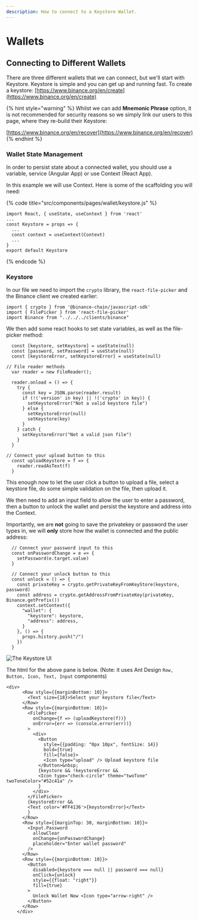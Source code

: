 ```yaml
---
description: How to connect to a Keystore Wallet.
---
```


# Wallets

## Connecting to Different Wallets

There are three different wallets that we can connect, but we'll start with Keystore. Keystore is simple and you can get up and running fast. To create a keystore: [https://www.binance.org/en/create](https://www.binance.org/en/create)

{% hint style="warning" %}
Whilst we can add **Mnemonic Phrase** option, it is not recommended for security reasons so we simply link our users to this page, where they re-build their Keystore:

[https://www.binance.org/en/recover](https://www.binance.org/en/recover)
{% endhint %}

### Wallet State Management

In order to persist state about a connected wallet, you should use a variable, service \(Angular App\) or use Context \(React App\).

In this example we will use Context. Here is some of the scaffolding you will need:

{% code title="src/components/pages/wallet/keystore.js" %}
```text
import React, { useState, useContext } from 'react'
...
const Keystore = props => {
  ...
  const context = useContext(Context)
  ...
}
export default Keystore
```
{% endcode %}

### Keystore

In our file we need to import the `crypto` library, the `react-file-picker` and the Binance client we created earlier:

```text
import { crypto } from '@binance-chain/javascript-sdk'
import { FilePicker } from 'react-file-picker'
import Binance from "../../../clients/binance"
```

We then add some react hooks to set state variables, as well as the file-picker method:

```text
  const [keystore, setKeystore] = useState(null)
  const [password, setPassword] = useState(null)
  const [keystoreError, setKeystoreError] = useState(null)

// File reader methods
  var reader = new FileReader();

  reader.onload = () => {
    try {
      const key = JSON.parse(reader.result)
      if (!('version' in key) || !('crypto' in key)) {
        setKeystoreError("Not a valid keystore file")
      } else {
        setKeystoreError(null)
        setKeystore(key)
      }
    } catch {
      setKeystoreError("Not a valid json file")
    }
  }

// Connect your upload button to this
  const uploadKeystore = f => {
    reader.readAsText(f)
  }
```

This enough now to let the user click a button to upload a file, select a keystore file, do some simple validation on the file, then upload it.

We then need to add an input field to allow the user to enter a password, then a button to unlock the wallet and persist the keystore and address into the Context.

Importantly, we are **not** going to save the privatekey or password the user types in, we will **only** store how the wallet is connected and the public address:

```text
  // Connect your password input to this
  const onPasswordChange = e => {
    setPassword(e.target.value)
  }

  // Connect your unlock button to this
  const unlock = () => {
    const privateKey = crypto.getPrivateKeyFromKeyStore(keystore, password)
    const address = crypto.getAddressFromPrivateKey(privateKey, Binance.getPrefix())
    context.setContext({
      "wallet": {
        "keystore": keystore,
        "address": address,
      }
    }, () => {
      props.history.push("/")
    })
  }
```

![The Keystore UI](.gitbook/assets/image-4.png)

The html for the above pane is below. \(Note: it uses Ant Design `Row, Button, Icon, Text, Input` components\)

```text
<div>
      <Row style={{marginBottom: 10}}>
        <Text size={18}>Select your keystore file</Text>
      </Row>
      <Row style={{marginBottom: 10}}>
        <FilePicker
          onChange={f => (uploadKeystore(f))}
          onError={err => (console.error(err))}
        >
          <div>
            <Button
              style={{padding: "0px 10px", fontSize: 14}}
              bold={true}
              fill={false}>
              <Icon type="upload" /> Upload keystore file
            </Button>&nbsp;
            {keystore && !keystoreError && 
            <Icon type="check-circle" theme="twoTone" twoToneColor="#52c41a" />
            }
          </div>
        </FilePicker>
        {keystoreError &&
        <Text color='#FF4136'>{keystoreError}</Text>
        }
      </Row>
      <Row style={{marginTop: 30, marginBottom: 10}}>
        <Input.Password
          allowClear
          onChange={onPasswordChange}
          placeholder="Enter wallet password"
        />
      </Row>
      <Row style={{marginBottom: 10}}>
        <Button 
          disabled={keystore === null || password === null}
          onClick={unlock} 
          style={{float: "right"}}
          fill={true}
        >
          Unlock Wallet Now <Icon type="arrow-right" />
        </Button>
      </Row>
    </div>
```


